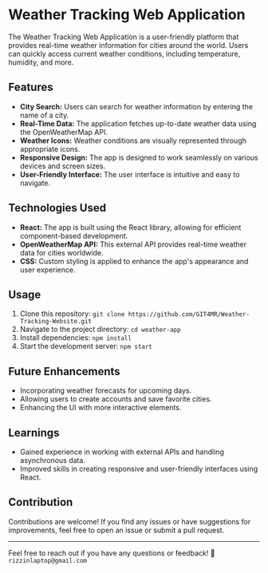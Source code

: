 # Weather Tracking Web Application

The Weather Tracking Web Application is a user-friendly platform that provides real-time weather information for cities around the world. Users can quickly access current weather conditions, including temperature, humidity, and more.

## Features

- **City Search:** Users can search for weather information by entering the name of a city.
- **Real-Time Data:** The application fetches up-to-date weather data using the OpenWeatherMap API.
- **Weather Icons:** Weather conditions are visually represented through appropriate icons.
- **Responsive Design:** The app is designed to work seamlessly on various devices and screen sizes.
- **User-Friendly Interface:** The user interface is intuitive and easy to navigate.

## Technologies Used

- **React:** The app is built using the React library, allowing for efficient component-based development.
- **OpenWeatherMap API:** This external API provides real-time weather data for cities worldwide.
- **CSS:** Custom styling is applied to enhance the app's appearance and user experience.

## Usage

1. Clone this repository: `git clone https://github.com/GIT4MR/Weather-Tracking-Website.git`
2. Navigate to the project directory: `cd weather-app`
3. Install dependencies: `npm install`
4. Start the development server: `npm start`

## Future Enhancements

- Incorporating weather forecasts for upcoming days.
- Allowing users to create accounts and save favorite cities.
- Enhancing the UI with more interactive elements.

## Learnings

- Gained experience in working with external APIs and handling asynchronous data.
- Improved skills in creating responsive and user-friendly interfaces using React.

## Contribution

Contributions are welcome! If you find any issues or have suggestions for improvements, feel free to open an issue or submit a pull request.

---
Feel free to reach out if you have any questions or feedback! :email:`rizzinlaptop@gmail.com`
